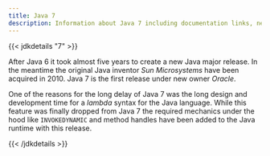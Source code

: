 ```yaml
---
title: Java 7
description: Information about Java 7 including documentation links, new APIs, added features and download options.
---
```


{{< jdkdetails "7" >}}

After Java 6 it took almost five years to create a new Java major release. In
the meantime the original Java inventor *Sun Microsystems* have been acquired in
2010. Java 7 is the first release under new owner *Oracle*.

One of the reasons for the long delay of Java 7 was the long design and development
time for a *lambda* syntax for the Java language. While this feature was finally
dropped from Java 7 the required mechanics under the hood like `INVOKEDYNAMIC`
and method handles have been added to the Java runtime with this release.

{{< /jdkdetails >}}
